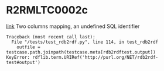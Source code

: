 # R2RMLTC0002c
[link](https://www.w3.org/TR/rdb2rdf-test-cases/#R2RMLTC0002c)
Two columns mapping, an undefined SQL identifier


```
Traceback (most recent call last):
  File "/tests/test_rdb2rdf.py", line 114, in test_rdb2rdf
    outfile = testcase.path.joinpath(testcase.meta[rdb2rdftest.output])
KeyError: rdflib.term.URIRef('http://purl.org/NET/rdb2rdf-test#output')

```